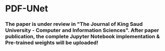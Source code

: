 # PDF-UNet

### The paper is under review in "The Journal of King Saud University - Computer and Information Sciences". After paper publication, the complete Jupyter Notebook implementation & Pre-trained weights will be uploaded!
